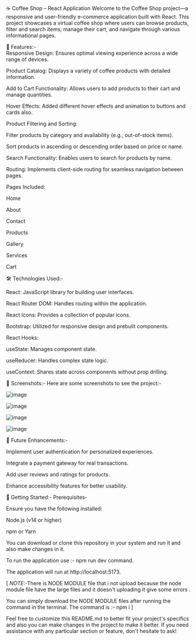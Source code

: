 ☕ Coffee Shop – React  Application
Welcome to the Coffee Shop project—a responsive and user-friendly e-commerce application built with React. This project showcases a virtual coffee shop where users can browse products, filter and search items, manage their cart, and navigate through various informational pages.

🚀 Features:-
<br>
Responsive Design: Ensures optimal viewing experience across a wide range of devices.

Product Catalog: Displays a variety of coffee products with detailed information.

Add to Cart Functionality: Allows users to add products to their cart and manage quantities.

Hover Effects: Added different hover effects and animation to buttons and cards also.

Product Filtering and Sorting:

Filter products by category and availability (e.g., out-of-stock items).

Sort products in ascending or descending order based on price or name.

Search Functionality: Enables users to search for products by name.

Routing: Implements client-side routing for seamless navigation between pages.

Pages Included:

Home

About

Contact

Products

Gallery

Services

Cart

🛠️ Technologies Used:-

React: JavaScript library for building user interfaces.

React Router DOM: Handles routing within the application.

React Icons: Provides a collection of popular icons.

Bootstrap: Utilized for responsive design and prebuilt components.

React Hooks:

useState: Manages component state.

useReducer: Handles complex state logic.

useContext: Shares state across components without prop drilling.


📸 Screenshots:-
Here are some screenshots to see the project:-

![image](https://github.com/user-attachments/assets/58d839cd-c728-4661-9481-7bda85b76cf1)


![image](https://github.com/user-attachments/assets/e4f23ea3-2bce-4e01-bee6-a6dd53eb133c)


![image](https://github.com/user-attachments/assets/759a536d-c3a8-4194-8bcf-815d7dc0dd00)


![image](https://github.com/user-attachments/assets/19d1b328-d627-4e89-a3df-6a7b65bbdf6d)




📌 Future Enhancements:-

Implement user authentication for personalized experiences.

Integrate a payment gateway for real transactions.

Add user reviews and ratings for products.

Enhance accessibility features for better usability.



🧰 Getting Started:-
Prerequisites-

Ensure you have the following installed:

Node.js (v14 or higher)

npm or Yarn

You can download or clone this repository in your system and run it and also make changes in it.

To run the application use :- npm run dev  command.

The application will run at http://localhost:5173.

[ *NOTE*:-There is NODE MODULE file that i not upload because the node module file have the large files and it doesn't uploading it give some errors .

You can simply download the NODE MODULE files after running the command in the terminal. The command is :- npm i  ]

Feel free to customize this README.md to better fit your project's specifics and also you can make changes in the project to make it better. 
If you need assistance with any particular section or feature, don't hesitate to ask!






